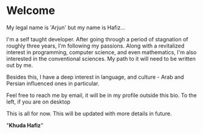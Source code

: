 # Welcome

My legal name is 'Arjun' but my name is Hafiz...

I'm a self taught developer. After going through a period of stagnation of roughly three years, I'm following my passions. Along with a revitalized interest in programming, computer science, and even mathematics, I'm also interested in the conventional sciences. My path to it will need to be written out by me.

Besides this, I have a deep interest in language, and culture - Arab and Persian influenced ones in particular.

Feel free to reach me by email, it will be in my profile outside this bio. To the left, if you are on desktop

This is all for now. This will be updated with more details in future.

"**Khuda Hafiz**"
